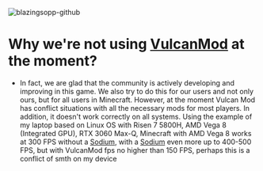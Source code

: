 ![blazingsopp-github](https://user-images.githubusercontent.com/77334306/130237660-cfebc65a-51ff-4486-b3af-edb44f05c3f5.png)
# Why we're not using [VulcanMod](https://github.com/xCollateral/VulkanMod) at the moment?
- In fact, we are glad that the community is actively developing and improving in this game. We also try to do this for our users and not only ours, but for all users in Minecraft. However, at the moment Vulcan Mod has conflict situations with all the necessary mods for most players. In addition, it doesn't work correctly on all systems. Using the example of my laptop based on Linux OS with Risen 7 5800H, AMD Vega 8 (Integrated GPU), RTX 3060 Max-Q, Minecraft with AMD Vega 8 works at 300 FPS without a [Sodium](https://github.com/CaffeineMC/sodium-fabric), with a [Sodium](https://github.com/CaffeineMC/sodium-fabric) even more up to 400-500 FPS, but with VulcanMod fps no higher than 150 FPS, perhaps this is a conflict of smth on my device
